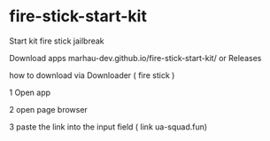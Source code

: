 # fire-stick-start-kit
Start kit fire stick jailbreak 




Download apps marhau-dev.github.io/fire-stick-start-kit/ or Releases


how to download via Downloader ( fire stick )

 1 Open app 

 2 open page browser 

 3 paste the link into the input field ( link ua-squad.fun) 

 
